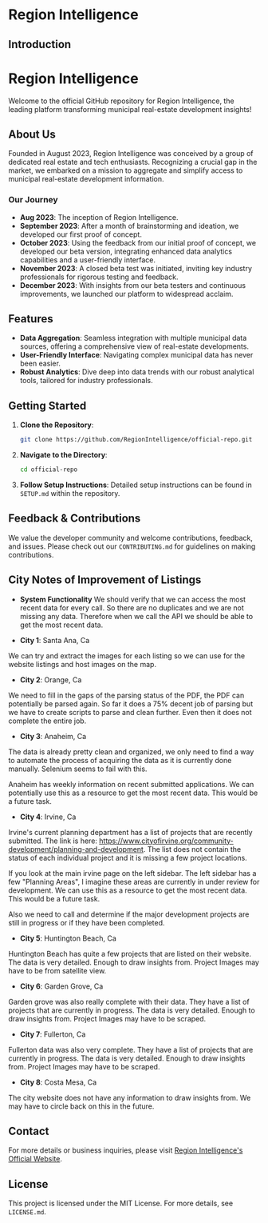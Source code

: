 # Region Intelligence 

## Introduction
# Region Intelligence

Welcome to the official GitHub repository for Region Intelligence, the leading platform transforming municipal real-estate development insights!

## About Us

Founded in August 2023, Region Intelligence was conceived by a group of dedicated real estate and tech enthusiasts. Recognizing a crucial gap in the market, we embarked on a mission to aggregate and simplify access to municipal real-estate development information.

### Our Journey

- **Aug 2023**: The inception of Region Intelligence. 
- **September 2023**: After a month of brainstorming and ideation, we developed our first proof of concept.
- **October 2023**: Using the feedback from our initial proof of concept, we developed our beta version, integrating enhanced data analytics capabilities and a user-friendly interface.
- **November 2023**: A closed beta test was initiated, inviting key industry professionals for rigorous testing and feedback.
- **December 2023**: With insights from our beta testers and continuous improvements, we launched our platform to widespread acclaim.

## Features

- **Data Aggregation**: Seamless integration with multiple municipal data sources, offering a comprehensive view of real-estate developments.
- **User-Friendly Interface**: Navigating complex municipal data has never been easier.
- **Robust Analytics**: Dive deep into data trends with our robust analytical tools, tailored for industry professionals.

## Getting Started

1. **Clone the Repository**: 
    ```bash
    git clone https://github.com/RegionIntelligence/official-repo.git
    ```

2. **Navigate to the Directory**: 
    ```bash
    cd official-repo
    ```

3. **Follow Setup Instructions**: Detailed setup instructions can be found in `SETUP.md` within the repository.

## Feedback & Contributions

We value the developer community and welcome contributions, feedback, and issues. Please check out our `CONTRIBUTING.md` for guidelines on making contributions.

## City Notes of Improvement of Listings

- **System Functionality** 
We should verify that we can access the most recent data for every call. So there are no duplicates and we are not missing any data. Therefore when we call the API we should be able to get the most recent data.

- **City 1**: Santa Ana, Ca

We can try and extract the images for each listing so we can use for the website listings and host images on the map. 

- **City 2**: Orange, Ca

We need to fill in the gaps of the parsing status of the PDF, the PDF can potentially be parsed again. So far it does a 75% decent job of parsing but we have to create scripts to parse and clean further. Even then it does not complete the entire job. 

- **City 3**: Anaheim, Ca

The data is already pretty clean and organized, we only need to find a way to automate the process of acquiring the data as it is currently done manually. Selenium seems to fail with this. 

Anaheim has weekly information on recent submitted applications. We can potentially use this as a resource to get the most recent data. This would be a future task. 

- **City 4**: Irvine, Ca

Irvine's current planning department has a list of projects that are recently submitted. The link is here: https://www.cityofirvine.org/community-development/planning-and-development. The list does not contain the status of each individual project and it is missing a few project locations. 

If you look at the main irvine page on the left sidebar. The left sidebar has a few "Planning Areas", I imagine these areas are currently in under review for development. We can use this as a resource to get the most recent data. This would be a future task.

Also we need to call and determine if the major development projects are still in progress or if they have been completed. 

- **City 5**: Huntington Beach, Ca

Huntington Beach has quite a few projects that are listed on their website. The data is very detailed. Enough to draw insights from. Project Images may have to be from satellite view. 

- **City 6**: Garden Grove, Ca

Garden grove was also really complete with their data. They have a list of projects that are currently in progress. The data is very detailed. Enough to draw insights from. Project Images may have to be scraped.

- **City 7**: Fullerton, Ca

Fullerton data was also very complete. They have a list of projects that are currently in progress. The data is very detailed. Enough to draw insights from. Project Images may have to be scraped.

- **City 8**: Costa Mesa, Ca

The city website does not have any information to draw insights from. We may have to circle back on this in the future. 


## Contact

For more details or business inquiries, please visit [Region Intelligence's Official Website](link-to-your-website.com).

## License

This project is licensed under the MIT License. For more details, see `LICENSE.md`.
